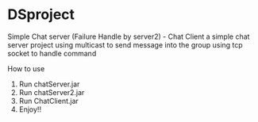# DSproject
Simple Chat server (Failure Handle by server2) - Chat Client 
a simple chat server project
using multicast to send message into the group
using tcp socket to handle command

How to use
1. Run chatServer.jar
2. Run chatServer2.jar
3. Run ChatClient.jar
4. Enjoy!!

